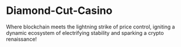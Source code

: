 # Diamond-Cut-Casino
Where blockchain meets the lightning strike of price control, igniting a dynamic ecosystem of electrifying stability and sparking a crypto renaissance!
